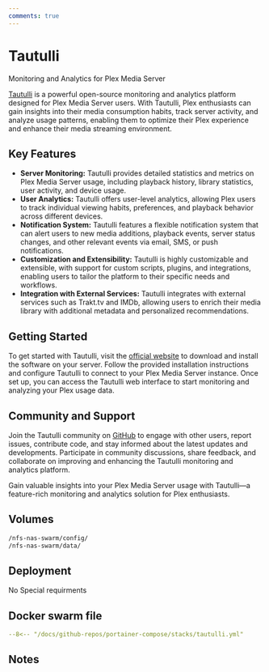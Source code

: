 ```yaml
---
comments: true
---
```


# Tautulli

Monitoring and Analytics for Plex Media Server

[Tautulli](https://tautulli.com/) is a powerful open-source monitoring and analytics platform designed for Plex Media Server users. With Tautulli, Plex enthusiasts can gain insights into their media consumption habits, track server activity, and analyze usage patterns, enabling them to optimize their Plex experience and enhance their media streaming environment.

## Key Features

- **Server Monitoring:** Tautulli provides detailed statistics and metrics on Plex Media Server usage, including playback history, library statistics, user activity, and device usage.
- **User Analytics:** Tautulli offers user-level analytics, allowing Plex users to track individual viewing habits, preferences, and playback behavior across different devices.
- **Notification System:** Tautulli features a flexible notification system that can alert users to new media additions, playback events, server status changes, and other relevant events via email, SMS, or push notifications.
- **Customization and Extensibility:** Tautulli is highly customizable and extensible, with support for custom scripts, plugins, and integrations, enabling users to tailor the platform to their specific needs and workflows.
- **Integration with External Services:** Tautulli integrates with external services such as Trakt.tv and IMDb, allowing users to enrich their media library with additional metadata and personalized recommendations.

## Getting Started

To get started with Tautulli, visit the [official website](https://tautulli.com/) to download and install the software on your server. Follow the provided installation instructions and configure Tautulli to connect to your Plex Media Server instance. Once set up, you can access the Tautulli web interface to start monitoring and analyzing your Plex usage data.

## Community and Support

Join the Tautulli community on [GitHub](https://github.com/Tautulli/Tautulli) to engage with other users, report issues, contribute code, and stay informed about the latest updates and developments. Participate in community discussions, share feedback, and collaborate on improving and enhancing the Tautulli monitoring and analytics platform.

Gain valuable insights into your Plex Media Server usage with Tautulli—a feature-rich monitoring and analytics solution for Plex enthusiasts.


## Volumes

```bash
/nfs-nas-swarm/config/
/nfs-nas-swarm/data/
```

## Deployment
No Special requirments

## Docker swarm file
``` yaml linenums="1" 
--8<-- "/docs/github-repos/portainer-compose/stacks/tautulli.yml"
```

## Notes

